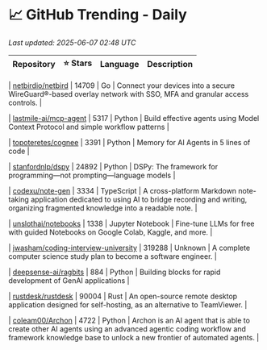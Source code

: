 # 📈 GitHub Trending - Daily

_Last updated: 2025-06-07 02:48 UTC_

| Repository | ⭐ Stars | Language | Description |
|------------|--------:|----------|-------------|

| [netbirdio/netbird](https://github.com/netbirdio/netbird) | 14709 | Go | Connect your devices into a secure WireGuard®-based overlay network with SSO, MFA and granular access controls. |

| [lastmile-ai/mcp-agent](https://github.com/lastmile-ai/mcp-agent) | 5317 | Python | Build effective agents using Model Context Protocol and simple workflow patterns |

| [topoteretes/cognee](https://github.com/topoteretes/cognee) | 3391 | Python | Memory for AI Agents in 5 lines of code |

| [stanfordnlp/dspy](https://github.com/stanfordnlp/dspy) | 24892 | Python | DSPy: The framework for programming—not prompting—language models |

| [codexu/note-gen](https://github.com/codexu/note-gen) | 3334 | TypeScript | A cross-platform Markdown note-taking application dedicated to using AI to bridge recording and writing, organizing fragmented knowledge into a readable note. |

| [unslothai/notebooks](https://github.com/unslothai/notebooks) | 1338 | Jupyter Notebook | Fine-tune LLMs for free with guided Notebooks on Google Colab, Kaggle, and more. |

| [jwasham/coding-interview-university](https://github.com/jwasham/coding-interview-university) | 319288 | Unknown | A complete computer science study plan to become a software engineer. |

| [deepsense-ai/ragbits](https://github.com/deepsense-ai/ragbits) | 884 | Python | Building blocks for rapid development of GenAI applications |

| [rustdesk/rustdesk](https://github.com/rustdesk/rustdesk) | 90004 | Rust | An open-source remote desktop application designed for self-hosting, as an alternative to TeamViewer. |

| [coleam00/Archon](https://github.com/coleam00/Archon) | 4722 | Python | Archon is an AI agent that is able to create other AI agents using an advanced agentic coding workflow and framework knowledge base to unlock a new frontier of automated agents. |
